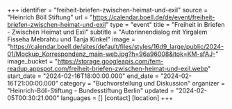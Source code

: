 +++
identifier = "freiheit-briefen-zwischen-heimat-und-exil"
source = "Heinrich Böll Stiftung"
url = "https://calendar.boell.de/de/event/freiheit-briefen-zwischen-heimat-und-exil"
type = "event"
title = "Freiheit in Briefen - Zwischen Heimat und Exil"
subtitle = "Autorinnendialog mit Yirgalem Fisseha Mebrahtu und Tanja Kinkel"
image = "https://calendar.boell.de/sites/default/files/styles/16d9_large/public/2024-01/Mockup_Korrespondenz_main-web.jpg?h=96a96008&itok=KM-sfAJ-"
image_bucket = "https://storage.googleapis.com/fem-readup.appspot.com/freiheit-briefen-zwischen-heimat-und-exil.webp"
start_date = "2024-02-16T18:00:00.000"
end_date = "2024-02-16T21:00:00.000"
category = "Buchvorstellung und Diskussion"
organizer = "Heinrich-Böll-Stiftung - Bundesstiftung Berlin"
updated = "2024-02-05T00:30:21.000"
languages = []
[contact]
[location]
+++